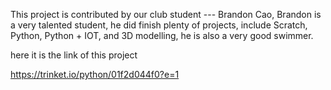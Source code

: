 This project is contributed by our club student --- Brandon Cao, Brandon is a very talented student, he did finish plenty of projects, 
include Scratch, Python, Python + IOT, and 3D modelling, he is also a very good swimmer.

here it is the link of this project

https://trinket.io/python/01f2d044f0?e=1
